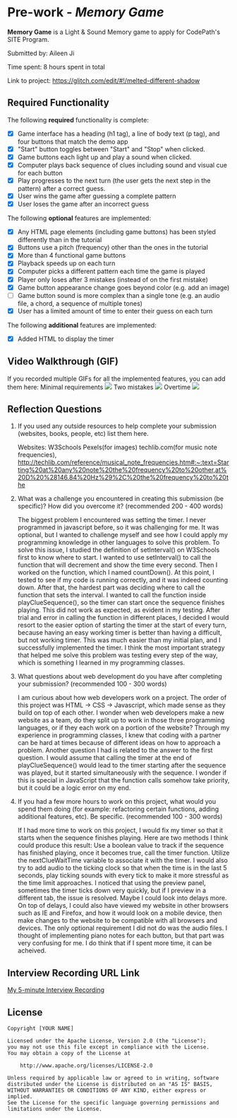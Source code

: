 # Pre-work - _Memory Game_

**Memory Game** is a Light & Sound Memory game to apply for CodePath's SITE Program.

Submitted by: Aileen Ji

Time spent: 8 hours spent in total

Link to project: https://glitch.com/edit/#!/melted-different-shadow

## Required Functionality

The following **required** functionality is complete:

- [x] Game interface has a heading (h1 tag), a line of body text (p tag), and four buttons that match the demo app
- [x] "Start" button toggles between "Start" and "Stop" when clicked.
- [x] Game buttons each light up and play a sound when clicked.
- [x] Computer plays back sequence of clues including sound and visual cue for each button
- [x] Play progresses to the next turn (the user gets the next step in the pattern) after a correct guess.
- [x] User wins the game after guessing a complete pattern
- [x] User loses the game after an incorrect guess

The following **optional** features are implemented:

- [x] Any HTML page elements (including game buttons) has been styled differently than in the tutorial
- [x] Buttons use a pitch (frequency) other than the ones in the tutorial
- [x] More than 4 functional game buttons
- [x] Playback speeds up on each turn
- [x] Computer picks a different pattern each time the game is played
- [x] Player only loses after 3 mistakes (instead of on the first mistake)
- [x] Game button appearance change goes beyond color (e.g. add an image)
- [ ] Game button sound is more complex than a single tone (e.g. an audio file, a chord, a sequence of multiple tones)
- [x] User has a limited amount of time to enter their guess on each turn

The following **additional** features are implemented:

- [x] Added HTML to display the timer

## Video Walkthrough (GIF)

If you recorded multiple GIFs for all the implemented features, you can add them here:
Minimal requirements
![](https://cdn.glitch.global/f6a836a5-1936-4b1d-8a79-93555fd508da/min_requirements.gif?v=1648600286818)
Two mistakes
![](https://cdn.glitch.global/f6a836a5-1936-4b1d-8a79-93555fd508da/overtime.gif?v=1648600338290)
Overtime
![](https://cdn.glitch.global/f6a836a5-1936-4b1d-8a79-93555fd508da/two_mistakes.gif?v=1648600344618)

## Reflection Questions

1. If you used any outside resources to help complete your submission (websites, books, people, etc) list them here.

   Websites:
   W3Schools
   Pexels(for images)
   techlib.com(for music note frequencies), http://techlib.com/reference/musical_note_frequencies.htm#:~:text=Starting%20at%20any%20note%20the%20frequency%20to%20other,at%20D%20%28146.84%20Hz%29%2C%20the%20frequency%20to%20the

2. What was a challenge you encountered in creating this submission (be specific)? How did you overcome it? (recommended 200 - 400 words)

   The biggest problem I encountered was setting the timer. I never programmed in javascript before, so it was challenging for me. It was optional, but I wanted to challenge myself and see how I could apply my programming knowledge in other languages to solve this problem. To solve this issue, I studied the definition of setInterval() on W3Schools first to know where to start. I wanted to use setInterval() to call the function that will decrement and show the time every second. Then I worked on the function, which I named countDown(). At this point, I tested to see if my code is running correctly, and it was indeed counting down. After that, the hardest part was deciding where to call the function that sets the interval. I wanted to call the function inside playClueSequence(), so the timer can start once the sequence finishes playing. This did not work as expected, as evident in my testing. After trial and error in calling the function in different places, I decided I would resort to the easier option of starting the timer at the start of every turn, because having an easy working timer is better than having a difficult, but not working timer. This was much easier than my initial plan, and I successfully implemented the timer. I think the most important strategy that helped me solve this problem was testing every step of the way, which is something I learned in my programming classes.

3. What questions about web development do you have after completing your submission? (recommended 100 - 300 words)

   I am curious about how web developers work on a project. The order of this project was HTML -> CSS -> Javascript, which made sense as they build on top of each other. I wonder when web developers make a new website as a team, do they split up to work in those three programming languages, or if they each work on a portion of the website? Through my experience in programming classes, I knew that coding with a partner can be hard at times because of different ideas on how to approach a problem.
   Another question I had is related to the answer to the first question. I would assume that calling the timer at the end of playClueSequence() would lead to the timer starting after the sequence was played, but it started simultaneously with the sequence. I wonder if this is special in JavaScript that the function calls somehow take priority, but it could be a logic error on my end.

4. If you had a few more hours to work on this project, what would you spend them doing (for example: refactoring certain functions, adding additional features, etc). Be specific. (recommended 100 - 300 words)
   
   If I had more time to work on this project, I would fix my timer so that it starts when the sequence finishes playing. Here are two methods I think could produce this result:
   Use a boolean value to track if the sequence has finished playing, once it becomes true, call the timer function.
   Utilize the nextClueWaitTime variable to associate it with the timer.
   I would also try to add audio to the ticking clock so that when the time is in the last 5 seconds, play ticking sounds with every tick to make it more stressful as the time limit approaches.
   I noticed that using the preview panel, sometimes the timer ticks down very quickly, but if I preview in a different tab, the issue is resolved. Maybe I could look into delays more.
   On top of delays, I could also have viewed my website in other browsers such as IE and Firefox, and how it would look on a mobile device, then make changes to the website to be compatible with all browsers and devices.
   The only optional requirement I did not do was the audio files. I thought of implementing piano notes for each button, but that part was very confusing for me. I do think that if I spent more time, it can be acheived.

## Interview Recording URL Link

[My 5-minute Interview Recording](your-link-here)

## License

    Copyright [YOUR NAME]

    Licensed under the Apache License, Version 2.0 (the "License");
    you may not use this file except in compliance with the License.
    You may obtain a copy of the License at

        http://www.apache.org/licenses/LICENSE-2.0

    Unless required by applicable law or agreed to in writing, software
    distributed under the License is distributed on an "AS IS" BASIS,
    WITHOUT WARRANTIES OR CONDITIONS OF ANY KIND, either express or implied.
    See the License for the specific language governing permissions and
    limitations under the License.
